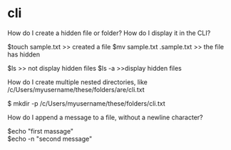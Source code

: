 # cli
 How do I create a hidden file or folder? How do I display it in the CLI?

$touch sample.txt >> created a file
$mv sample.txt .sample.txt  >> the file has hidden

$ls >> not display hidden files
$ls -a >>display hidden files 


How do I create multiple nested directories, like /c/Users/myusername/these/folders/are/cli.txt

$ mkdir -p /c/Users/myusername/these/folders/cli.txt


How do I append a message to a file, without a newline character?

$echo "first massage"  
$echo -n "second message"
